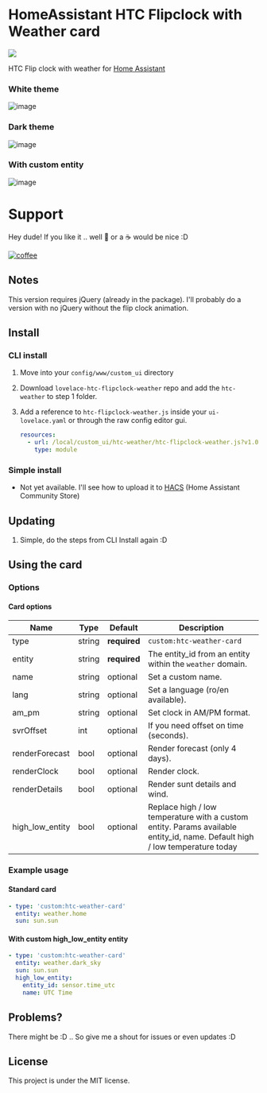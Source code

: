 # HomeAssistant HTC Flipclock with Weather card
[![](https://img.shields.io/github/release/ibBogdan/htc-hassio-weather-card.svg?style=flat-square)](https://github.com/ibBogdan/htc-hassio-weather-card/releases/latest)

HTC Flip clock with weather for [Home Assistant](https://github.com/home-assistant/home-assistant)

### White theme
![image](https://user-images.githubusercontent.com/12171894/78888654-bfba4880-7a6a-11ea-9248-31db9ed43255.png)
### Dark theme
![image](https://user-images.githubusercontent.com/12171894/78888854-2b9cb100-7a6b-11ea-908a-949fbc2dd867.png)
### With custom entity
![image](https://user-images.githubusercontent.com/12171894/78868363-7ad2e980-7a4b-11ea-8d70-e10dd342c715.png)


# Support
Hey dude! If you like it .. well :beers: or a :coffee: would be nice :D

[![coffee](https://www.buymeacoffee.com/assets/img/custom_images/black_img.png)](https://www.buymeacoffee.com/fhc0C7A)

## Notes
This version requires jQuery (already in the package). I'll probably do a version with no jQuery without the flip clock animation. 

## Install

### CLI install

1. Move into your `config/www/custom_ui` directory

2. Download `lovelace-htc-flipclock-weather` repo and add the `htc-weather` to step 1 folder. 

3. Add a reference to `htc-flipclock-weather.js` inside your `ui-lovelace.yaml` or through the raw config editor gui.

    ```yaml
    resources:
      - url: /local/custom_ui/htc-weather/htc-flipclock-weather.js?v1.0.2
        type: module
    ```


### Simple install
* Not yet available. I'll see how to upload it to [HACS](https://github.com/custom-components/hacs) (Home Assistant Community Store)

## Updating
1. Simple, do the steps from CLI Install again :D

## Using the card

### Options

#### Card options
| Name | Type | Default | Description |
|------|------|---------|-------------|
| type | string | **required** | `custom:htc-weather-card`
| entity | string | **required** | The entity_id from an entity within the `weather` domain.
| name | string | optional | Set a custom name.
| lang | string | optional | Set a language (ro/en available).
| am_pm | string | optional | Set clock in AM/PM format.
| svrOffset | int | optional | If you need offset on time (seconds).
| renderForecast | bool | optional | Render forecast (only 4 days).
| renderClock | bool | optional | Render clock.
| renderDetails | bool | optional | Render sunt details and wind.
| high_low_entity | bool | optional | Replace high / low temperature with a custom entity. Params available entity_id, name. Default high / low temperature today


### Example usage

#### Standard card
```yaml
- type: 'custom:htc-weather-card'
  entity: weather.home
  sun: sun.sun
```
#### With custom high_low_entity entity
```yaml
- type: 'custom:htc-weather-card'
  entity: weather.dark_sky
  sun: sun.sun
  high_low_entity:
    entity_id: sensor.time_utc
    name: UTC Time
```

## Problems?
There might be :D .. So give me a shout for issues or even updates :D

## License
This project is under the MIT license.
